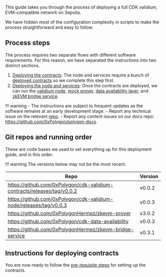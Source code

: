 This guide takes you through the process of deploying a full CDK validium, EVM-compatible network on Sepolia.

We have hidden most of the configuration complexity in scripts to make the process straightforward and easy to follow.

## Process steps

The process requires two separate flows with different software requirements. For this reason, we have separated the instructions into two distinct sections.

1. [Deploying the contracts](contracts/prerequisites.md): The node and services require a bunch of [deployed contracts](https://github.com/0xPolygon/cdk-validium-contracts) so we complete this step first.
2. [Deploying the node and services](node/prerequisites.md): Once the contracts are deployed, we can run the [validium node](https://github.com/0xPolygon/cdk-validium-node), [mock prover](https://github.com/0xPolygonHermez/zkevm-prover), [data availability layer](https://github.com/0xPolygon/cdk-data-availability), and [zkEVM bridge service](https://github.com/0xPolygonHermez/zkevm-bridge-service).

!!! warning
    - The instructions are subject to frequent updates as the software remains at an early development stage.
    - Report any technical issue on the relevant [repo](#git-repos-and-running-order).
    - Report any content issues on our docs repo: https://github.com/0xPolygon/polygon-docs.

## Git repos and running order

These are code bases we used to set everything up for this deployment guide, and in this order.

!!! warning
    The versions below may not be the most recent.

| Repo | Version |
| --- | --- |
| https://github.com/0xPolygon/cdk-validium-contracts/releases/tag/v0.0.2 | v0.0.2 |
| https://github.com/0xPolygon/cdk-validium-node/releases/tag/v0.0.3 | v0.0.3 |
| https://github.com/0xPolygonHermez/zkevm-prover | v3.0.2 |
| https://github.com/0xPolygon/cdk-data-availability | v0.0.3 |
| https://github.com/0xPolygonHermez/zkevm-bridge-service | v0.3.1 |

## Instructions for deploying contracts

You are now ready to follow the [pre-requisite steps](contracts/prerequisites.md) for setting up the contracts.